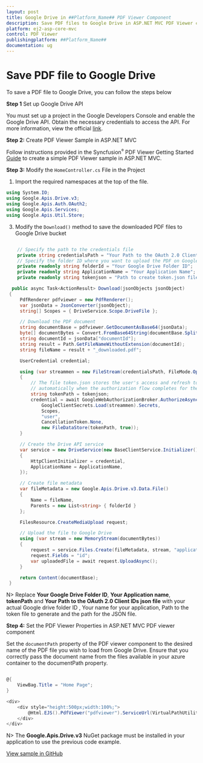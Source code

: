 ```yaml
---
layout: post
title: Google Drive in ##Platform_Name## PDF Viewer Component
description: Save PDF files to Google Drive in ASP.NET MVC PDF Viewer component of Syncfusion Essential JS 2 and more.
platform: ej2-asp-core-mvc
control: PDF Viewer
publishingplatform: ##Platform_Name##
documentation: ug
---
```


# Save PDF file to Google Drive

To save a PDF file to Google Drive, you can follow the steps below

**Step 1** Set up Google Drive API

You must set up a project in the Google Developers Console and enable the Google Drive API. Obtain the necessary credentials to access the API. For more information, view the official [link](https://developers.google.com/drive/api/guides/enable-sdk).

**Step 2:** Create PDF Viewer Sample in ASP.NET MVC

Follow instructions provided in the Syncfusion<sup style="font-size:70%">&reg;</sup> PDF Viewer Getting Started [Guide](https://ej2.syncfusion.com/aspnetmvc/documentation/pdfviewer/getting-started-with-server-backed#integrate-pdf-viewer-into-an-aspnet-mvc-application) to create a simple PDF Viewer sample in ASP.NET MVC.

**Step 3:** Modify the `HomeController.cs` File in the Project 

1. Import the required namespaces at the top of the file.

```csharp
using System.IO;
using Google.Apis.Drive.v3;
using Google.Apis.Auth.OAuth2;
using Google.Apis.Services;
using Google.Apis.Util.Store;
```

3. Modify the `Download()` method to save the downloaded PDF files to Google Drive bucket

```csharp

    // Specify the path to the credentials file
    private string credentialsPath = "Your Path to the OAuth 2.0 Client IDs json file";
    // Specify the folder ID where you want to upload the PDF on Google Drive
    private readonly string folderId = "Your Google Drive Folder ID";
    private readonly string ApplicationName = "Your Application Name";
    private readonly string tokenjson = "Path to create token.json file";

  public async Task<ActionResult> Download(jsonObjects jsonObject)
 {
     PdfRenderer pdfviewer = new PdfRenderer();
     var jsonData = JsonConverter(jsonObject);
     string[] Scopes = { DriveService.Scope.DriveFile };

     // Download the PDF document
     string documentBase = pdfviewer.GetDocumentAsBase64(jsonData);
     byte[] documentBytes = Convert.FromBase64String(documentBase.Split(',')[1]);
     string documentId = jsonData["documentId"];
     string result = Path.GetFileNameWithoutExtension(documentId);
     string fileName = result + "_downloaded.pdf";

     UserCredential credential;

     using (var streammen = new FileStream(credentialsPath, FileMode.Open, FileAccess.Read))
     {
         // The file token.json stores the user's access and refresh tokens and is created
         // automatically when the authorization flow completes for the first time.
         string tokenPath = tokenjson;
         credential = await GoogleWebAuthorizationBroker.AuthorizeAsync(
             GoogleClientSecrets.Load(streammen).Secrets,
             Scopes,
             "user",
             CancellationToken.None,
             new FileDataStore(tokenPath, true));
     }

     // Create the Drive API service
     var service = new DriveService(new BaseClientService.Initializer()
     {
         HttpClientInitializer = credential,
         ApplicationName = ApplicationName,
     });

     // Create file metadata
     var fileMetadata = new Google.Apis.Drive.v3.Data.File()
     {
         Name = fileName,
         Parents = new List<string> { folderId }
     };

     FilesResource.CreateMediaUpload request;

     // Upload the file to Google Drive
     using (var stream = new MemoryStream(documentBytes))
     {
         request = service.Files.Create(fileMetadata, stream, "application/pdf");
         request.Fields = "id";
         var uploadedFile = await request.UploadAsync();
     }

     return Content(documentBase);
 }

```

N> Replace **Your Google Drive Folder ID**, **Your Application name**, **tokenPath** and **Your Path to the OAuth 2.0 Client IDs json file** with your actual Google drive folder ID , Your name for your application, Path to the token file to generate and the path for the JSON file.

**Step 4:** Set the PDF Viewer Properties in ASP.NET MVC PDF viewer component

Set the `documentPath` property of the PDF viewer component to the desired name of the PDF file you wish to load from Google Drive. Ensure that you correctly pass the document name from the files available in your azure container to the documentPath property.

```csharp

@{
    ViewBag.Title = "Home Page";
}

<div>
    <div style="height:500px;width:100%;">
        @Html.EJS().PdfViewer("pdfviewer").ServiceUrl(VirtualPathUtility.ToAbsolute("~/Home/")).DocumentPath("PDF_Succinctly.pdf").Render()
    </div>
</div>

```

N> The **Google.Apis.Drive.v3** NuGet package must be installed in your application to use the previous code example.

[View sample in GitHub](https://github.com/SyncfusionExamples/open-save-pdf-documents-in-google-drive)